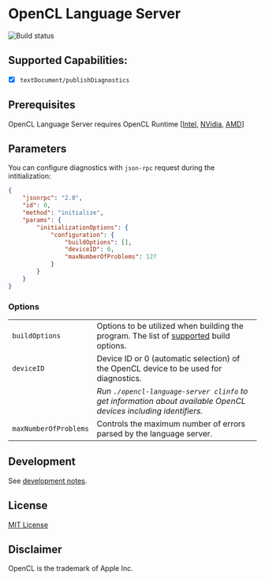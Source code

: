 # OpenCL Language Server

![Build status](https://github.com/galarius/opencl-language-server/actions/workflows/build.yml/badge.svg)

## Supported Capabilities:

- [x] `textDocument/publishDiagnostics`

## Prerequisites

OpenCL Language Server requires OpenCL Runtime [[Intel](https://software.intel.com/en-us/articles/opencl-drivers), [NVidia](http://www.nvidia.com/Download/index.aspx), [AMD](http://support.amd.com/en-us/download)]

## Parameters

You can configure diagnostics with `json-rpc` request during the intitialization:

```json
{
    "jsonrpc": "2.0",
    "id": 0,
    "method": "initialize",
    "params": {
        "initializationOptions": {
            "configuration": {
                "buildOptions": [],
                "deviceID": 0,
                "maxNumberOfProblems": 127
            }
        }
    }
}
```

### Options

|||
| --- | --- |
| `buildOptions` | Options to be utilized when building the program. The list of [supported](https://registry.khronos.org/OpenCL/sdk/2.1/docs/man/xhtml/clBuildProgram.html) build options. |
| `deviceID` | Device ID or 0 (automatic selection) of the OpenCL device to be used for diagnostics. |
| |  *Run `./opencl-language-server clinfo` to get information about available OpenCL devices including identifiers.* |
| `maxNumberOfProblems` | Controls the maximum number of errors parsed by the language server. |

## Development

See [development notes](DEV.md).

## License

[MIT License](https://raw.githubusercontent.com/Galarius/opencl-language-server/main/LICENSE)

## Disclaimer

OpenCL is the trademark of Apple Inc.
